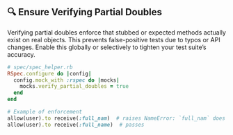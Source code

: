 ## 🔍 Ensure Verifying Partial Doubles

Verifying partial doubles enforce that stubbed or expected methods actually exist on real objects. This prevents false-positive tests due to typos or API changes. Enable this globally or selectively to tighten your test suite’s accuracy.

```ruby
# spec/spec_helper.rb
RSpec.configure do |config|
  config.mock_with :rspec do |mocks|
    mocks.verify_partial_doubles = true
  end
end

# Example of enforcement
allow(user).to receive(:full_nam)  # raises NameError: `full_nam` does not exist
allow(user).to receive(:full_name)  # passes
```